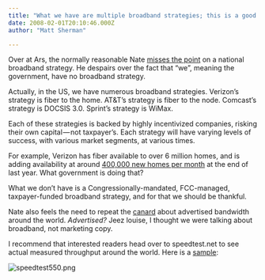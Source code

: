 ```yaml
---
title: "What we have are multiple broadband strategies; this is a good thing"
date: 2008-02-01T20:10:46.000Z
author: "Matt Sherman"

---
```


Over at Ars, the normally reasonable Nate [misses the point](//arstechnica.com/news.ars/post/20080131-we-have-a-broadband-strategy-bush-administration-says-yes.html) on a national broadband strategy. He despairs over the fact that “we”, meaning the government, have no broadband strategy.

Actually, in the US, we have numerous broadband strategies. Verizon’s strategy is fiber to the home. AT&amp;T’s strategy is fiber to the node. Comcast’s strategy is DOCSIS 3.0. Sprint’s strategy is WiMax.

Each of these strategies is backed by highly incentivized companies, risking their own capital — not taxpayer’s. Each strategy will have varying levels of success, with various market segments, at various times.

For example, Verizon has fiber available to over 6 million homes, and is adding availability at around [400,000 new homes per month](//www.cable360.net/wireless/21832.html) at the end of last year. What government is doing that?

What we don’t have is a Congressionally-mandated, FCC-managed, taxpayer-funded broadband strategy, and for that we should be thankful.

Nate also feels the need to repeat the [canard](//arstechnica.com/news.ars/post/20080131-fixing-us-broadband-100-billion-for-fiber-to-every-home.html) about advertised bandwidth around the world. _Advertised?_ Jeez louise, I thought we were talking about broadband, not marketing copy.

I recommend that interested readers head over to speedtest.net to see actual measured throughput around the world. Here is a [sample](//speedtest.net/global.php):


![speedtest550.png](//richvsreach.files.wordpress.com/2008/02/speedtest550.png)
